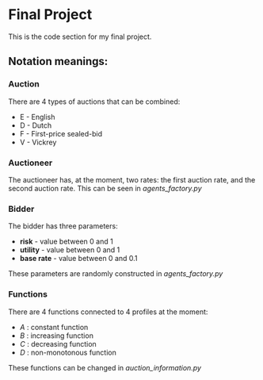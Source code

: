 # Final Project

This is the code section for my final project.

## Notation meanings:

### Auction
There are 4 types of auctions that can be combined:
- E - English
- D - Dutch
- F - First-price sealed-bid
- V - Vickrey

### Auctioneer
The auctioneer has, at the moment, two rates: the first auction rate, and the second auction rate. 
This can be seen in *agents_factory.py*

### Bidder
The bidder has three parameters:
- **risk** - value between 0 and 1
- **utility** - value between 0 and 1
- **base rate** - value between 0 and 0.1

These parameters are randomly constructed in *agents_factory.py*

### Functions
There are 4 functions connected to 4 profiles at the moment:
- *A* : constant function
- *B* : increasing function
- *C* : decreasing function
- *D* : non-monotonous function

These functions can be changed in *auction_information.py*
